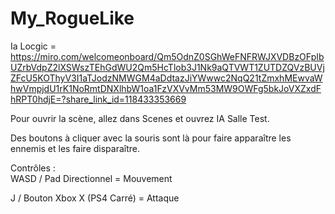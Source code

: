 # My_RogueLike
Ia Locgic = https://miro.com/welcomeonboard/Qm5OdnZ0SGhWeFNFRWJXVDBzOFpIbUZrbVdpZ2lXSWszTEhGdWU2Qm5HcTlob3J1Nk9aQTVWT1ZUTDZQVzBUVjZFcU5KOThyV3I1aTJodzNMWGM4aDdtazJiYWwwc2NqQ21tZmxhMEwvaWhwVmpjdU1rK1NoRmtDNXlhbW1oa1FzVXVvMm53MW9OWFg5bkJoVXZxdFhRPT0hdjE=?share_link_id=118433353669

Pour ouvrir la scène, allez dans Scenes et ouvrez IA Salle Test.

Des boutons à cliquer avec la souris sont là pour faire apparaître les ennemis et les faire disparaître.

Contrôles :    
WASD / Pad Directionnel = Mouvement

J / Bouton Xbox X (PS4 Carré) = Attaque
